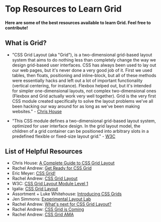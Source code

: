 # Top Resources to Learn Grid

#### Here are some of the best resources available to learn Grid. Feel free to contribute!

## What is Grid?

* "CSS Grid Layout (aka "Grid"), is a two-dimensional grid-based layout system that aims to do nothing less than completely change the way we design grid-based user interfaces. CSS has always been used to lay out our web pages, but it's never done a very good job of it. First we used tables, then floats, positioning and inline-block, but all of these methods were essentially hacks and left out a lot of important functionality (vertical centering, for instance). Flexbox helped out, but it's intended for simpler one-dimensional layouts, not complex two-dimensional ones (Flexbox and Grid actually work very well together). Grid is the very first CSS module created specifically to solve the layout problems we've all been hacking our way around for as long as we've been making websites." - [Chris House](http://chris.house/blog/a-complete-guide-css-grid-layout/)

* "This CSS module defines a two-dimensional grid-based layout system, optimized for user interface design. In the grid layout model, the children of a grid container can be positioned into arbitrary slots in a predefined flexible or fixed-size layout grid." - [W3C](https://www.w3.org/TR/css-grid-1/)

## List of Helpful Resources
* Chris House: [A Complete Guide to CSS Grid Layout](http://chris.house/blog/a-complete-guide-css-grid-layout/)
* Rachel Andrew: [Get Ready for CSS Grid](https://abookapart.com/products/get-ready-for-css-grid-layout)
* Eric Meyer: [CSS Grid!](http://meyerweb.com/eric/thoughts/2016/12/05/css-grid/)
* Rachel Andrew: [CSS Grid Layout](http://gridbyexample.com/)
* W3C: [CSS Grid Layout Module Level 1](https://www.w3.org/TR/css-grid-1/)
* Igalia: [CSS Grid Layout](https://github.com/Igalia/css-grid-layout/)
* Assortment + Luke Whitehouse: [Introducing CSS Grids](https://assortment.io/posts/introducing-css-grids)
* Jen Simmons: [Experimental Layout Lab](http://labs.jensimmons.com)
* Rachel Andrew: [What's next for CSS Grid Layout?](https://24ways.org/2016/what-next-for-css-grid-layout/)
* Rachel Andrew: [CSS Grid is Coming](https://rachelandrew.co.uk/archives/2017/01/03/css-grid-is-coming/)
* Rachel Andrew: [CSS Grid AMA](https://github.com/rachelandrew/cssgrid-ama)
